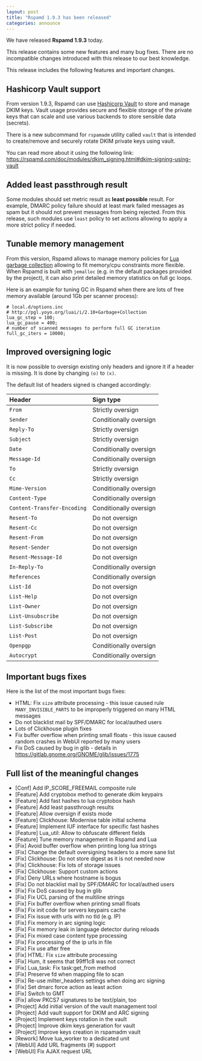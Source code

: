 ```yaml
---
layout: post
title: "Rspamd 1.9.3 has been released"
categories: announce
---
```


We have released **Rspamd 1.9.3** today.

This release contains some new features and many bug fixes. There are no incompatible changes introduced with this release to our best knowledge.

This release includes the following features and important changes.

## Hashicorp Vault support

From version 1.9.3, Rspamd can use [Hashicorp Vault](https://www.vaultproject.io/) to store and manage DKIM keys. Vault usage provides secure and flexible storage of the private keys that can scale and use various backends to store sensible data (secrets).

There is a new subcommand for `rspamadm` utility called `vault` that is intended to create/remove and securely rotate DKIM private keys using vault.

You can read more about it using the following link: <https://rspamd.com/doc/modules/dkim_signing.html#dkim-signing-using-vault>

## Added least passthrough result

Some modules should set metric result as **least possible** result. For example, DMARC policy failure should at least mark failed messages as spam but it should not prevent messages from being rejected. From this release, such modules use `least` policy to set actions allowing to apply a more strict policy if needed.

## Tunable memory management

From this version, Rspamd allows to manage memory policies for [Lua garbage collection](http://pgl.yoyo.org/luai/i/2.10+Garbage+Collection) allowing to fit memory/cpu constraints more flexible. When Rspamd is built with `jemalloc` (e.g. in the default packages provided by the project), it can also print detailed memory statistics on full gc loops.

Here is an example for tuning GC in Rspamd when there are lots of free memory available (around 1Gb per scanner process):

~~~ucl
# local.d/options.inc
# http://pgl.yoyo.org/luai/i/2.10+Garbage+Collection
lua_gc_step = 100;
lua_gc_pause = 400;
# number of scanned messages to perform full GC iteration 
full_gc_iters = 10000;
~~~

## Improved oversigning logic

It is now possible to oversign existing only headers and ignore it if a header is missing. It is done by changing `(o)` to `(x)`.

The default list of headers signed is changed accordingly:

| Header          | Sign type                         |
| :-------------- | :-------------------------------- |
| `From`      | Strictly oversign                |
| `Sender`      | Conditionally oversign                |
| `Reply-To`      | Strictly oversign                |
| `Subject`      | Strictly oversign                |
| `Date`      | Conditionally oversign                |
| `Message-Id`      | Conditionally oversign                |
| `To`      | Strictly oversign                |
| `Cc`      | Strictly oversign                |
| `Mime-Version`      | Conditionally oversign                |
| `Content-Type`      | Conditionally oversign                |
| `Content-Transfer-Encoding`      | Conditionally oversign                |
| `Resent-To`      | Do not oversign                |
| `Resent-Cc`      | Do not oversign                |
| `Resent-From`      | Do not oversign                |
| `Resent-Sender`      | Do not oversign                |
| `Resent-Message-Id`      | Do not oversign                |
| `In-Reply-To`      | Conditionally oversign                |
| `References`      | Conditionally oversign                |
| `List-Id`      | Do not oversign                |
| `List-Help`      | Do not oversign                |
| `List-Owner`      | Do not oversign                |
| `List-Unsubscribe`      | Do not oversign                |
| `List-Subscribe`      | Do not oversign                |
| `List-Post`      | Do not oversign                |
| `Openpgp`      | Conditionally oversign                |
| `Autocrypt`      | Conditionally oversign                |

## Important bugs fixes

Here is the list of the most important bugs fixes:

* HTML: Fix `size` attribute processing - this issue caused rule `MANY_INVISIBLE_PARTS` to be improperly triggered on many HTML messages
* Do not blacklist mail by SPF/DMARC for local/authed users
* Lots of Clickhouse plugin fixes
* Fix buffer overflow when printing small floats - this issue caused random crashes in WebUI reported by many users
* Fix DoS caused by bug in glib - details in <https://gitlab.gnome.org/GNOME/glib/issues/1775>

## Full list of the meaningful changes

* [Conf] Add IP_SCORE_FREEMAIL composite rule
* [Feature] Add cryptobox method to generate dkim keypairs
* [Feature] Add fast hashes to lua cryptobox hash
* [Feature] Add least passthrough results
* [Feature] Allow oversign if exists mode
* [Feature] Clickhouse: Modernise table initial schema
* [Feature] Implement IUF interface for specific fast hashes
* [Feature] Lua_util: Allow to obfuscate different fields
* [Feature] Tune memory management in Rspamd and Lua
* [Fix] Avoid buffer overflow when printing long lua strings
* [Fix] Change the default oversigning headers to a more sane list
* [Fix] Clickhouse: Do not store digest as it is not needed now
* [Fix] Clickhouse: Fix lots of storage issues
* [Fix] Clickhouse: Support custom actions
* [Fix] Deny URLs where hostname is bogus
* [Fix] Do not blacklist mail by SPF/DMARC for local/authed users
* [Fix] Fix DoS caused by bug in glib
* [Fix] Fix UCL parsing of the multiline strings
* [Fix] Fix buffer overflow when printing small floats
* [Fix] Fix init code for servers keypairs cache
* [Fix] Fix issue with urls with no tld (e.g. IP)
* [Fix] Fix memory in arc signing logic
* [Fix] Fix memory leak in language detector during reloads
* [Fix] Fix mixed case content type processing
* [Fix] Fix processing of the ip urls in file
* [Fix] Fix use after free
* [Fix] HTML: Fix `size` attribute processing
* [Fix] Hum, it seems that 99ff1c8 was not correct
* [Fix] Lua_task: Fix task:get_from method
* [Fix] Preserve fd when mapping file to scan
* [Fix] Re-use milter_headers settings when doing arc signing
* [Fix] Set dmarc force action as least action
* [Fix] Switch to GMT
* [Fix] allow PKCS7 signatures to be text/plain, too
* [Project] Add initial version of the vault management tool
* [Project] Add vault support for DKIM and ARC signing
* [Project] Implement keys rotation in the vault
* [Project] Improve dkim keys generation for vault
* [Project] Improve keys creation in rspamadm vault
* [Rework] Move lua_worker to a dedicated unit
* [WebUI] Add URL fragments (#) support
* [WebUI] Fix AJAX request URL